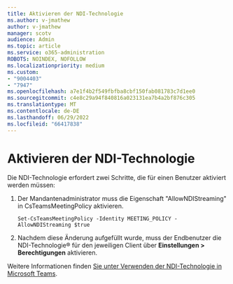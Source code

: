```yaml
---
title: Aktivieren der NDI-Technologie
ms.author: v-jmathew
author: v-jmathew
manager: scotv
audience: Admin
ms.topic: article
ms.service: o365-administration
ROBOTS: NOINDEX, NOFOLLOW
ms.localizationpriority: medium
ms.custom:
- "9004403"
- "7947"
ms.openlocfilehash: a7e1f4b2f549fbfba8cbf150fab081783c7d1ee0
ms.sourcegitcommit: c4e8c29a94f840816a023131ea7b4a2bf876c305
ms.translationtype: MT
ms.contentlocale: de-DE
ms.lasthandoff: 06/29/2022
ms.locfileid: "66417838"
---
```

# <a name="turn-on-ndi-technology"></a>Aktivieren der NDI-Technologie

Die NDI-Technologie erfordert zwei Schritte, die für einen Benutzer aktiviert werden müssen:

1. Der Mandantenadministrator muss die Eigenschaft "AllowNDIStreaming" in CsTeamsMeetingPolicy aktivieren.

    `Set-CsTeamsMeetingPolicy -Identity MEETING_POLICY -AllowNDIStreaming $true`

2. Nachdem diese Änderung aufgefüllt wurde, muss der Endbenutzer die NDI-Technologie® für den jeweiligen Client über **Einstellungen > Berechtigungen** aktivieren.

Weitere Informationen finden [Sie unter Verwenden der NDI-Technologie in Microsoft Teams](https://docs.microsoft.com/microsoftteams/use-ndi-in-meetings).
